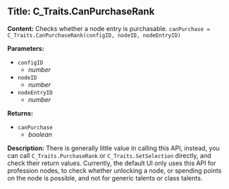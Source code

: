 ## Title: C_Traits.CanPurchaseRank

**Content:**
Checks whether a node entry is purchasable.
`canPurchase = C_Traits.CanPurchaseRank(configID, nodeID, nodeEntryID)`

**Parameters:**
- `configID`
  - *number*
- `nodeID`
  - *number*
- `nodeEntryID`
  - *number*

**Returns:**
- `canPurchase`
  - *boolean*

**Description:**
There is generally little value in calling this API, instead, you can call `C_Traits.PurchaseRank` or `C_Traits.SetSelection` directly, and check their return values.
Currently, the default UI only uses this API for profession nodes, to check whether unlocking a node, or spending points on the node is possible, and not for generic talents or class talents.